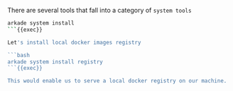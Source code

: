 There are several tools that fall into a category of `system tools`

```bash
arkade system install
```{{exec}}

Let's install local docker images registry

```bash
arkade system install registry
```{{exec}}

This would enable us to serve a local docker registry on our machine. 

